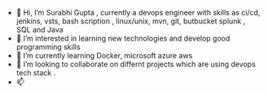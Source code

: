 - 👋 Hi, I’m Surabhi Gupta , currently a devops engineer with skills as  ci/cd, jenkins, vsts, bash scription , linux/unix, mvn, git, butbucket splunk , SQL and Java 
- 👀 I’m interested in learning new technologies and develop good  programming skills
- 🌱 I’m currently learning Docker,  microsoft azure aws
- 💞️ I’m looking to collaborate on differnt projects which are using  devops tech stack . 
- 📫 

<!---
surabhigupta252/surabhigupta252 is a ✨ special ✨ repository because its `README.md` (this file) appears on your GitHub profile.
You can click the Preview link to take a look at your changes.
--->
